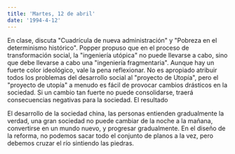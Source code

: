 ```yaml
---
title: 'Martes, 12 de abril'
date: '1994-4-12'
---
```


En clase, discuta "Cuadrícula de nueva administración" y "Pobreza en el determinismo histórico". Popper propuso que en el proceso de transformación social, la "ingeniería utópica" no puede llevarse a cabo, sino que debe llevarse a cabo una "ingeniería fragmentaria". Aunque hay un fuerte color ideológico, vale la pena reflexionar. No es apropiado atribuir todos los problemas del desarrollo social al "proyecto de Utopía", pero el "proyecto de utopía" a menudo es fácil de provocar cambios drásticos en la sociedad. Si un cambio tan fuerte no puede consolidarse, traerá consecuencias negativas para la sociedad. El resultado

El desarrollo de la sociedad china, las personas entienden gradualmente la verdad, una gran sociedad no puede cambiar de la noche a la mañana, convertirse en un mundo nuevo, y progresar gradualmente. En el diseño de la reforma, no podemos sacar todo el conjunto de planos a la vez, pero debemos cruzar el río sintiendo las piedras.

